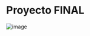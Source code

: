 # Proyecto FINAL
![image](https://github.com/user-attachments/assets/79e64088-3ec6-4d44-99e4-2b1352ffa822)
